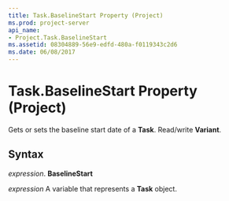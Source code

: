 ```yaml
---
title: Task.BaselineStart Property (Project)
ms.prod: project-server
api_name:
- Project.Task.BaselineStart
ms.assetid: 08304889-56e9-edfd-480a-f0119343c2d6
ms.date: 06/08/2017
---
```



# Task.BaselineStart Property (Project)

Gets or sets the baseline start date of a  **Task**. Read/write **Variant**.


## Syntax

 _expression_. **BaselineStart**

 _expression_ A variable that represents a **Task** object.


